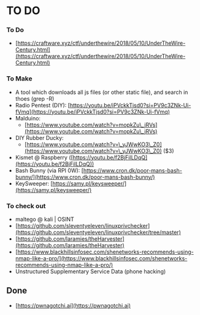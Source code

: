# TO DO

### To Do

* [https://craftware.xyz/ctf/underthewire/2018/05/10/UnderTheWire-Century.html](https://craftware.xyz/ctf/underthewire/2018/05/10/UnderTheWire-Century.html)

### To Make

* A tool which downloads all js files (or other static file), and search in thoes (grep -R)
* Radio Pentest (DIY): [https://youtu.be/iPVckkTjsd0?si=PV9c3ZNk-Ui-fVmq](https://youtu.be/iPVckkTjsd0?si=PV9c3ZNk-Ui-fVmq)
* Malduino:
  * [https://www.youtube.com/watch?v=mopkZu\_jRVs](https://www.youtube.com/watch?v=mopkZu\_jRVs)
* DIY Rubber Ducky:
  * [https://www.youtube.com/watch?v=\_yJWwKO3\_Z0](https://www.youtube.com/watch?v=\_yJWwKO3\_Z0) ($3)
* Kismet @ Raspberry ([https://youtu.be/f2BjFilLDqQ](https://youtu.be/f2BjFilLDqQ))
* Bash Bunny (via RPI 0W): [https://www.cron.dk/poor-mans-bash-bunny/](https://www.cron.dk/poor-mans-bash-bunny/)
* KeySweeper: [https://samy.pl/keysweeper/](https://samy.pl/keysweeper/)

### To check out

* maltego @ kali | OSINT
* [https://github.com/sleventyeleven/linuxprivchecker](https://github.com/sleventyeleven/linuxprivchecker/tree/master)
* [https://github.com/laramies/theHarvester](https://github.com/laramies/theHarvester)
* [https://www.blackhillsinfosec.com/shenetworks-recommends-using-nmap-like-a-pro/](https://www.blackhillsinfosec.com/shenetworks-recommends-using-nmap-like-a-pro/)
* Unstructured Supplementary Service Data (phone hacking)

## Done

* [https://pwnagotchi.ai](https://pwnagotchi.ai)
